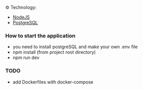⚙️ Technology:

- [NodeJS](https://nodejs.org/en/)
- [PostgreSQL](https://www.postgresql.org/)

### How to start the application
- you need to install postgreSQL and make your own .env file
- npm install (from project root directory)
- npm run dev

### TODO
- add Dockerfiles with docker-compose